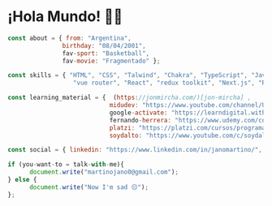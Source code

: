 # ¡Hola Mundo! 👋🧉

```javascript  
const about = { from: "Argentina", 
               birthday: "08/04/2001",
               fav-sport: "Basketball",
               fav-movie: "Fragmentado" };

const skills = { "HTML", "CSS", "Talwind", "Chakra", "TypeScript", "JavaScript", "DOM", "Vue.Js", "vuex",
                  "vue router", "React", "redux toolkit", "Next.js", "Rest API", "Git", "Linear" };

const learning_material = {  (https://jonmircha.com/)[jon-mircha] ,
                            midudev: "https://www.youtube.com/channel/UC8LeXCWOalN8SxlrPcG-PaQ",
                            google-activate: "https://learndigital.withgoogle.com/activate/",
                            fernando-herrera: "https://www.udemy.com/course/vuejs-fh/",
                            platzi: "https://platzi.com/cursos/programacion-basica/",
                            soydalto: "https://www.youtube.com/c/soydalto/" };

const social = { linkedin: "https://www.linkedin.com/in/janomartino/", portfolio: "https://janom2.github.io/" };

if (you-want-to = talk-with-me){
      document.write("martinojano0@gmail.com");
} else {
      document.write("Now I'm sad 😔");
};


```  

<!--
Mi nombre es ***Jano Martino*** y soy de Argentina 🧉

Actualmente trabajo en obras de construcción 👷‍ y si bien es un trabajo muy cansador amo tanto programar que ***siempre*** tengo energía para hacerlo 💪

Mi ***objetivo*** en un futuro es ser ***programador Full Stack*** 💻 pero de momento estoy aprendiendo sobre programacion orientada al ***FrontEnd*** 👨‍💻


## Conecta Conmigo:
<a href= target="blank"><img align="left" src="https://raw.githubusercontent.com/rahuldkjain/github-profile-readme-generator/master/src/images/icons/Social/linked-in-alt.svg" alt="linkedin" height="30" width="40" /></a>

<br>

## Lenguajes que Aprendí:

<p align="center">
  
<a href="https://developer.mozilla.org/es/docs/Web/HTML" target="_blank"><img src="https://raw.githubusercontent.com/devicons/devicon/master/icons/html5/html5-original-wordmark.svg" alt="html5" width="40" height="40"/></a>
<a href="https://developer.mozilla.org/es/docs/Web/CSS" target="_blank"><img src="https://raw.githubusercontent.com/devicons/devicon/master/icons/css3/css3-original-wordmark.svg" alt="css3" width="40" height="40"/></a> 
<a href="https://developer.mozilla.org/en-US/docs/Web/JavaScript" target="_blank"> 
<img src="https://raw.githubusercontent.com/devicons/devicon/master/icons/javascript/javascript-original.svg" alt="javascript" width="40" height="40"/></a> 
  
</p>

## Cursos que Utilicé:

<p  align="right">

<a href="https://jonmircha.com/" target="_blank"><img src="https://jonmircha.com/img/kEnAi.svg" alt="Jon Mircha" width="40" height="40"/> ***Jon Mircha***</a>
  
<a href="https://platzi.com/cursos/programacion-basica/" target="_blank"><img src="https://static.platzi.com/ui/assets/image/isotipoPlatzi093f27a2fb00922bb105.png" alt="css3" width="40" height="40"/> ***Platzi***</a>
  
<a href="https://www.youtube.com/channel/UC8LeXCWOalN8SxlrPcG-PaQ" target="_blank"><img src="https://yt3.ggpht.com/ytc/AKedOLTBFvOrff69Sw8UxdRsEF5ABUpNZpxfmm86VNZZgQ=s88-c-k-c0x00ffffff-no-rj" alt="css3" width="40" height="40"/> ***MiDudev***</a>

<a href="https://www.youtube.com/c/soydalto/" target="_blank"><img src="https://yt3.ggpht.com/jHpWdf9qWNdrCjxfQxCxR0aiYY9Y1IO7s6Jwlk-OgKxS8nzjEMffakE6mdOdp2u22R3130U0nQ=s88-c-k-c0x00ffffff-no-rj" alt="css3" width="40" height="40"/> ***Soy Dalto***</a>

<a href="https://learndigital.withgoogle.com/activate/" target="_blank"><img src="https://lh3.googleusercontent.com/5-yf7s6KGhPFu3hm8UwGnOwloyrEK5hVervmLKfbU1YVj5qwr0dqZ-I2BaleZ14smfc8sjIhnqHbmjS7VFAMZZwS9UQK_RlX6bFmAB8=-rw" alt="css3" width="120" height="40"/><p> ***Google Activate***</p></a>
  
</p>

**JanoM2/JanoM2** is a ✨ _special_ ✨ repository because its `README.md` (this file) appears on your GitHub profile.

-->
